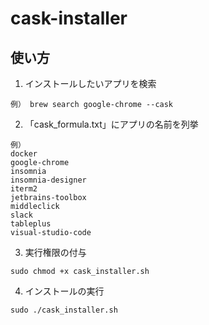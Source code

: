 # cask-installer

## 使い方

1. インストールしたいアプリを検索

```
例） brew search google-chrome --cask
```

2. 「cask_formula.txt」にアプリの名前を列挙

```
例） 
docker
google-chrome
insomnia
insomnia-designer
iterm2
jetbrains-toolbox
middleclick
slack
tableplus
visual-studio-code
```

3. 実行権限の付与

```
sudo chmod +x cask_installer.sh
```


4. インストールの実行

```
sudo ./cask_installer.sh
```
